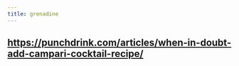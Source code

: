 ```yaml
---
title: grenadine
---
```


## https://punchdrink.com/articles/when-in-doubt-add-campari-cocktail-recipe/
